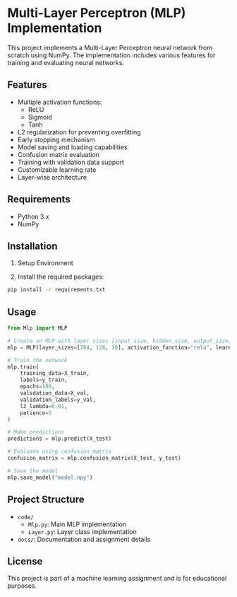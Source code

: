 # Multi-Layer Perceptron (MLP) Implementation

This project implements a Multi-Layer Perceptron neural network from scratch using NumPy. The implementation includes various features for training and evaluating neural networks.

## Features

- Multiple activation functions:
  - ReLU
  - Sigmoid
  - Tanh
- L2 regularization for preventing overfitting
- Early stopping mechanism
- Model saving and loading capabilities
- Confusion matrix evaluation
- Training with validation data support
- Customizable learning rate
- Layer-wise architecture

## Requirements

- Python 3.x
- NumPy

## Installation
1. Setup Environment

2. Install the required packages:
```bash
pip install -r requirements.txt
```

## Usage

```python
from Mlp import MLP

# Create an MLP with layer sizes [input_size, hidden_size, output_size]
mlp = MLP(layer_sizes=[784, 128, 10], activation_function="relu", learning_rate=0.1)

# Train the network
mlp.train(
    training_data=X_train,
    labels=y_train,
    epochs=100,
    validation_data=X_val,
    validation_labels=y_val,
    l2_lambda=0.01,
    patience=5
)

# Make predictions
predictions = mlp.predict(X_test)

# Evaluate using confusion matrix
confusion_matrix = mlp.confusion_matrix(X_test, y_test)

# Save the model
mlp.save_model("model.npy")
```

## Project Structure

- `code/`
  - `Mlp.py`: Main MLP implementation
  - `Layer.py`: Layer class implementation
- `docs/`: Documentation and assignment details

## License

This project is part of a machine learning assignment and is for educational purposes.
